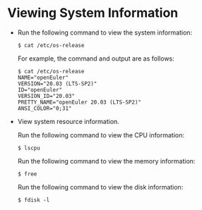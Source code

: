 # Viewing System Information

-   Run the following command to view the system information:

    ```
    $ cat /etc/os-release
    ```

    For example, the command and output are as follows:

    ```
    $ cat /etc/os-release
    NAME="openEuler"
    VERSION="20.03 (LTS-SP2)"
    ID="openEuler"
    VERSION_ID="20.03"
    PRETTY_NAME="openEuler 20.03 (LTS-SP2)"
    ANSI_COLOR="0;31"
    ```


-   View system resource information.

    Run the following command to view the CPU information:

    ```
    $ lscpu
    ```

    Run the following command to view the memory information:

    ```
    $ free
    ```

    Run the following command to view the disk information:

    ```
    $ fdisk -l
    ```


